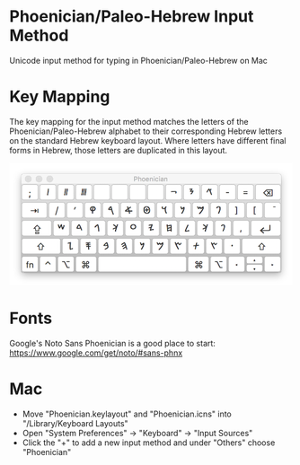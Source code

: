 # Phoenician/Paleo-Hebrew Input Method
Unicode input method for typing in Phoenician/Paleo-Hebrew on Mac

# Key Mapping
The key mapping for the input method matches the letters of the Phoenician/Paleo-Hebrew alphabet to their corresponding Hebrew letters on the standard Hebrew keyboard layout. Where letters have different final forms in Hebrew, those letters are duplicated in this layout.

![Key Mapping](phoenician-key-mapping.png)

# Fonts
Google's Noto Sans Phoenician is a good place to start:
https://www.google.com/get/noto/#sans-phnx

# Mac
- Move "Phoenician.keylayout" and "Phoenician.icns" into "/Library/Keyboard Layouts"
- Open "System Preferences" -> "Keyboard" -> "Input Sources"
- Click the "+" to add a new input method and under "Others" choose "Phoenician"
